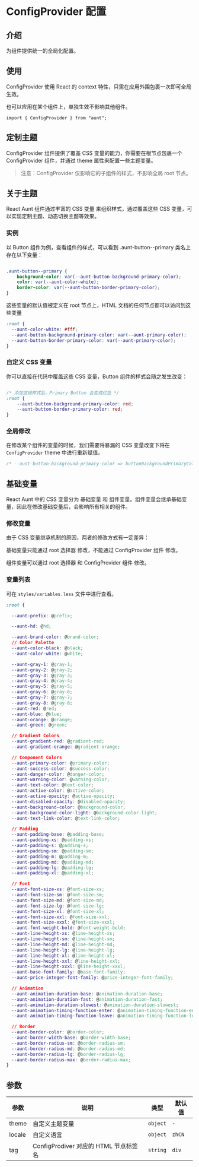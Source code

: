 # ConfigProvider 配置

<code hidden="hidden" src="./demos/demo.tsx"></code>

## 介绍

为组件提供统一的全局化配置。

## 使用

ConfigProvider 使用 React 的 context 特性，只需在应用外围包裹一次即可全局生效。

也可以应用在某个组件上，单独生效不影响其他组件。

```tsx
import { ConfigProvider } from "aunt";
```

## 定制主题

ConfigProvider 组件提供了覆盖 CSS 变量的能力，你需要在根节点包裹一个 ConfigProvider 组件，并通过 theme 属性来配置一些主题变量。
<code src="./demos/demo-theme.tsx"></code>

> 注意：ConfigProvider 仅影响它的子组件的样式，不影响全局 root 节点。

## 关于主题

React Aunt 组件通过丰富的 CSS 变量 来组织样式，通过覆盖这些 CSS 变量，可以实现定制主题、动态切换主题等效果。

### 实例

以 Button 组件为例，查看组件的样式，可以看到 .aunt-button--primary 类名上存在以下变量：

```css

.aunt-button--primary {
    background-color: var(--aunt-button-background-primary-color);
    color: var(--aunt-color-white);
    border-color: var(--aunt-button-border-primary-color);
}

```

这些变量的默认值被定义在 root 节点上，HTML 文档的任何节点都可以访问到这些变量

```css
:root {
  --aunt-color-white: #fff;
  --aunt-button-background-primary-color: var(--aunt-primary-color);
  --aunt-button-border-primary-color: var(--aunt-primary-color);
}
```

### 自定义 CSS 变量

你可以直接在代码中覆盖这些 CSS 变量，Button 组件的样式会随之发生改变：

```css

/* 添加这段样式后，Primary Button 会变成红色 */
:root {
    --aunt-button-background-primary-color: red;
    --aunt-button-border-primary-color: red;
}

```

### 全局修改

在修改某个组件的变量的时候，我们需要将暴漏的 CSS 变量改变下将在 `ConfigProvider` theme 中进行重新赋值。

```css
/* --aunt-button-background-primary-color => buttonBackgroundPrimaryColor */
```

## 基础变量

React Aunt 中的 CSS 变量分为 基础变量 和 组件变量。组件变量会继承基础变量，因此在修改基础变量后，会影响所有相关的组件。

### 修改变量

由于 CSS 变量继承机制的原因，两者的修改方式有一定差异：

基础变量只能通过 root 选择器 修改，不能通过 ConfigProvider 组件 修改。

组件变量可以通过 root 选择器 和 ConfigProvider 组件 修改。

### 变量列表

可在 `styles/variables.less` 文件中进行查看。

```css
:root {

  --aunt-prefix: @prefix;

  --aunt-hd: @hd;

  --aunt-brand-color: @brand-color;
  // Color Palette
  --aunt-color-black: @black;
  --aunt-color-white: @white;

  --aunt-gray-1: @gray-1;
  --aunt-gray-2: @gray-2;
  --aunt-gray-3: @gray-3;
  --aunt-gray-4: @gray-4;
  --aunt-gray-5: @gray-5;
  --aunt-gray-6: @gray-6;
  --aunt-gray-7: @gray-7;
  --aunt-gray-8: @gray-8;
  --aunt-red: @red;
  --aunt-blue: @blue;
  --aunt-orange: @orange;
  --aunt-green: @green;

  // Gradient Colors
  --aunt-gradient-red: @gradient-red;
  --aunt-gradient-orange: @gradient-orange;

  // Component Colors
  --aunt-primary-color: @primary-color;
  --aunt-success-color: @success-color;
  --aunt-danger-color: @danger-color;
  --aunt-warning-color: @warning-color;
  --aunt-text-color: @text-color;
  --aunt-active-color: @active-color;
  --aunt-active-opacity: @active-opacity;
  --aunt-disabled-opacity: @disabled-opacity;
  --aunt-background-color: @background-color;
  --aunt-background-color-light: @background-color-light;
  --aunt-text-link-color: @text-link-color;

  // Padding
  --aunt-padding-base: @padding-base;
  --aunt-padding-xs: @padding-xs;
  --aunt-padding-s: @padding-s;
  --aunt-padding-sm: @padding-sm;
  --aunt-padding-m: @padding-m;
  --aunt-padding-md: @padding-md;
  --aunt-padding-lg: @padding-lg;
  --aunt-padding-xl: @padding-xl;

  // Font
  --aunt-font-size-xs: @font-size-xs;
  --aunt-font-size-sm: @font-size-sm;
  --aunt-font-size-md: @font-size-md;
  --aunt-font-size-lg: @font-size-lg;
  --aunt-font-size-xl: @font-size-xl;
  --aunt-font-size-xxl: @font-size-xxl;
  --aunt-font-size-xxxl: @font-size-xxxl;
  --aunt-font-weight-bold: @font-weight-bold;
  --aunt-line-height-xs: @line-height-xs;
  --aunt-line-height-sm: @line-height-sm;
  --aunt-line-height-md: @line-height-md;
  --aunt-line-height-lg: @line-height-lg;
  --aunt-line-height-xl: @line-height-xl;
  --aunt-line-height-xxl: @line-height-xxl;
  --aunt-line-height-xxxl: @line-height-xxxl;
  --aunt-base-font-family: @base-font-family;
  --aunt-price-integer-font-family: @price-integer-font-family;

  // Animation
  --aunt-animation-duration-base: @animation-duration-base;
  --aunt-animation-duration-fast: @animation-duration-fast;
  --aunt-animation-duration-slowest: @animation-duration-slowest;
  --aunt-animation-timing-function-enter: @animation-timing-function-enter;
  --aunt-animation-timing-function-leave: @animation-timing-function-leave;

  // Border
  --aunt-border-color: @border-color;
  --aunt-border-width-base: @border-width-base;
  --aunt-border-radius-sm: @border-radius-sm;
  --aunt-border-radius-md: @border-radius-md;
  --aunt-border-radius-lg: @border-radius-lg;
  --aunt-border-radius-max: @border-radius-max;
}

```

## 参数

| 参数   | 说明                                  | 类型     | 默认值 |
| ------ | ------------------------------------- | -------- | ------ |
| theme  | 自定义主题变量                        | `object` | `-`    |
| locale | 自定义语言                            | `object` | `zhCN` |
| tag    | ConfigProdiver 对应的 HTML 节点标签名 | `string` | `div`  |
